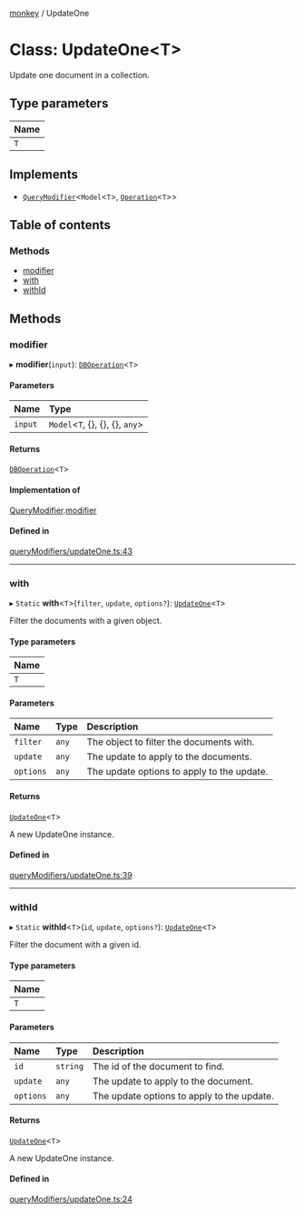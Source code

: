 [monkey](../README.md) / UpdateOne

# Class: UpdateOne<T\>

Update one document in a collection.

## Type parameters

| Name |
| :------ |
| `T` |

## Implements

- [`QueryModifier`](../interfaces/QueryModifier.md)<`Model`<`T`\>, [`Operation`](../interfaces/Operation.md)<`T`\>\>

## Table of contents

### Methods

- [modifier](UpdateOne.md#modifier)
- [with](UpdateOne.md#with)
- [withId](UpdateOne.md#withid)

## Methods

### modifier

▸ **modifier**(`input`): [`DBOperation`](DBOperation.md)<`T`\>

#### Parameters

| Name | Type |
| :------ | :------ |
| `input` | `Model`<`T`, {}, {}, {}, `any`\> |

#### Returns

[`DBOperation`](DBOperation.md)<`T`\>

#### Implementation of

[QueryModifier](../interfaces/QueryModifier.md).[modifier](../interfaces/QueryModifier.md#modifier)

#### Defined in

[queryModifiers/updateOne.ts:43](https://github.com/bpisano/monkey/blob/0cdd6dc/src/queryModifiers/updateOne.ts#L43)

___

### with

▸ `Static` **with**<`T`\>(`filter`, `update`, `options?`): [`UpdateOne`](UpdateOne.md)<`T`\>

Filter the documents with a given object.

#### Type parameters

| Name |
| :------ |
| `T` |

#### Parameters

| Name | Type | Description |
| :------ | :------ | :------ |
| `filter` | `any` | The object to filter the documents with. |
| `update` | `any` | The update to apply to the documents. |
| `options` | `any` | The update options to apply to the update. |

#### Returns

[`UpdateOne`](UpdateOne.md)<`T`\>

A new UpdateOne instance.

#### Defined in

[queryModifiers/updateOne.ts:39](https://github.com/bpisano/monkey/blob/0cdd6dc/src/queryModifiers/updateOne.ts#L39)

___

### withId

▸ `Static` **withId**<`T`\>(`id`, `update`, `options?`): [`UpdateOne`](UpdateOne.md)<`T`\>

Filter the document with a given id.

#### Type parameters

| Name |
| :------ |
| `T` |

#### Parameters

| Name | Type | Description |
| :------ | :------ | :------ |
| `id` | `string` | The id of the document to find. |
| `update` | `any` | The update to apply to the document. |
| `options` | `any` | The update options to apply to the update. |

#### Returns

[`UpdateOne`](UpdateOne.md)<`T`\>

A new UpdateOne instance.

#### Defined in

[queryModifiers/updateOne.ts:24](https://github.com/bpisano/monkey/blob/0cdd6dc/src/queryModifiers/updateOne.ts#L24)
